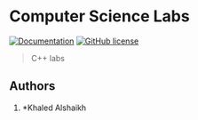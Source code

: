 # Computer Science Labs

[![Documentation](https://img.shields.io/badge/Map-documentation-brightgreen.svg)](https://google.com)
[![GitHub license](https://img.shields.io/badge/license-GNU3-blue.svg)](/LICENSE)

>C++  labs

## Authors
1. *Khaled Alshaikh
